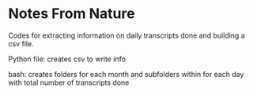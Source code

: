 # Notes From Nature

Codes for extracting information on daily transcripts done and building a csv file.

Python file: creates csv to write info

bash: creates folders for each month and subfolders within for each day with total number of transcripts done
